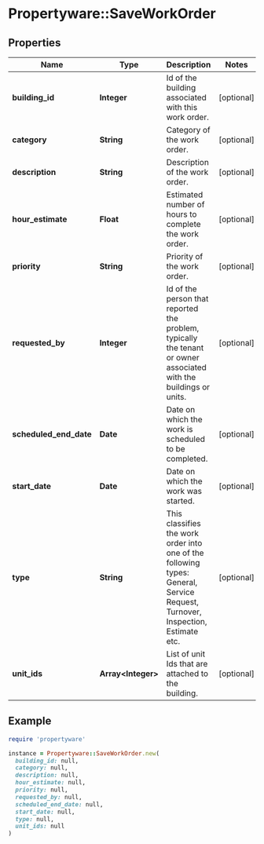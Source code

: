 # Propertyware::SaveWorkOrder

## Properties

| Name | Type | Description | Notes |
| ---- | ---- | ----------- | ----- |
| **building_id** | **Integer** | Id of the building associated with this work order. | [optional] |
| **category** | **String** | Category of the work order. | [optional] |
| **description** | **String** | Description of the work order. | [optional] |
| **hour_estimate** | **Float** | Estimated number of hours to complete the work order. | [optional] |
| **priority** | **String** | Priority of the work order. | [optional] |
| **requested_by** | **Integer** | Id of the person that reported the problem, typically the tenant or owner associated with the buildings or units. | [optional] |
| **scheduled_end_date** | **Date** | Date on which the work is scheduled to be completed. | [optional] |
| **start_date** | **Date** | Date on which the work was started. | [optional] |
| **type** | **String** | This classifies the work order into one of the following types: General, Service Request, Turnover, Inspection, Estimate etc. | [optional] |
| **unit_ids** | **Array&lt;Integer&gt;** | List of unit Ids that are attached to the building. | [optional] |

## Example

```ruby
require 'propertyware'

instance = Propertyware::SaveWorkOrder.new(
  building_id: null,
  category: null,
  description: null,
  hour_estimate: null,
  priority: null,
  requested_by: null,
  scheduled_end_date: null,
  start_date: null,
  type: null,
  unit_ids: null
)
```

